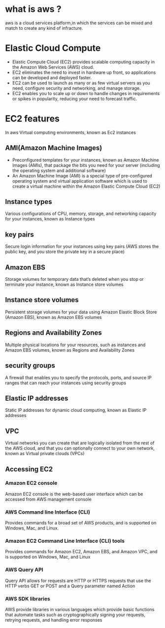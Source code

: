 # what is aws ?

aws is a cloud services platform,in which the services can be mixed and match to create any kind of infracture.

# Elastic Cloud Compute

* Elastic Compute Cloud (EC2) provides scalable computing capacity in the Amazon Web Services (AWS) cloud.
* EC2 eliminates the need to invest in hardware up front, so applications can be developed and deployed faster.
* EC2 can be used to launch as many or as few virtual servers as you need, configure security and networking, and manage storage.
* EC2 enables you to scale up or down to handle changes in requirements or spikes in popularity, reducing your need to forecast traffic.

# EC2 features
In aws Virtual computing environments, known as Ec2 instances

## AMI(Amazon Machine Images)
* Preconfigured templates for your instances, known as Amazon Machine Images (AMIs), that package the bits you need for your server (including the operating system and additional software)
* An Amazon Machine Image (AMI) is a special type of pre-configured operating system and virtual application software which is used to
create a virtual machine within the
Amazon Elastic Compute Cloud (EC2)

## Instance types
Various configurations of CPU, memory, storage, and networking capacity for your instances, known as Instance types

## key pairs
Secure login information for your instances using key pairs (AWS stores the public key, and you store the private key in a secure place)

## Amazon EBS
Storage volumes for temporary data that’s deleted when you stop or terminate your instance, known as Instance store volumes

## Instance store volumes
Persistent storage volumes for your data using Amazon Elastic Block Store (Amazon EBS), known as Amazon EBS volumes

## Regions and Availability Zones
Multiple physical locations for your resources, such as instances and Amazon EBS volumes, known as Regions and Availability Zones

## security groups
A firewall that enables you to specify the protocols, ports, and source IP ranges that can reach your instances using security groups

## Elastic IP addresses
Static IP addresses for dynamic cloud computing, known as Elastic IP addresses

## VPC
Virtual networks you can create that are logically isolated from the rest of the AWS cloud, and that you can optionally connect to your own network, known as Virtual private clouds (VPCs)

## Accessing EC2
### Amazon EC2 console
Amazon EC2 console is the web-based user interface which can be accessed from AWS management console
### AWS Command line Interface (CLI)
Provides commands for a broad set of AWS products, and is supported on Windows, Mac, and Linux.
### Amazon EC2 Command Line Interface (CLI) tools
Provides commands for Amazon EC2, Amazon EBS, and Amazon VPC, and is supported on Windows, Mac, and Linux
### AWS Query API
Query API allows for requests are HTTP or HTTPS requests that use the HTTP verbs GET or POST and a Query parameter named Action
### AWS SDK libraries
AWS provide libraries in various languages which provide basic functions that automate tasks such as cryptographically signing your requests, retrying requests, and handling error responses

